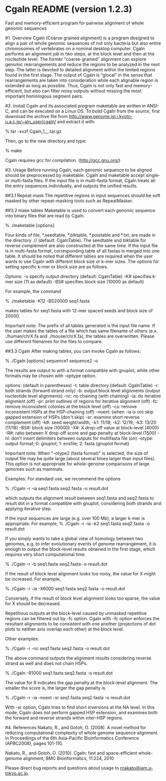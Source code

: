 # Cgaln README (version 1.2.3)
Fast and memory-efficient program for pairwise alignment of whole 
genomic sequences

#1. Overview
Cgaln (Coarse grained alignment) is a program designed to align a pair of whole genomic sequences 
of not only bacteria but also entire chromosomes of vertebrates on a nominal desktop computer. 
Cgaln performs an alignment job in two steps, at the block level and then at the nucleotide level. 
The former "coarse-grained" alignment can explore genomic rearrangements and reduce the regions 
to be analyzed in the next step. The latter is devoted to detailed alignment within the limited regions 
found in the first stage. The output of Cgaln is “glocal” in the sense that rearrangements are taken 
into consideration while each alignable region is extended as long as possible. Thus, Cgaln is not only 
fast and memory-efficient, but also can filter noisy outputs without missing the most important 
homologous segment pairs.

#2. Install
Cgaln and its associated program maketable are written in ANSI-C, and can be executed on a 
Linux OS. To build Cgaln from the source, first download the archive file from 
http://www.genome.ist.i.kyoto-u.a.c.jp/~aln_user/cgaln/
and extract it with:

% tar -xvzf Cgaln_1_*_*.tar.gz

Then, go to the new directory and type:

% make

Cgaln requires gcc for compilation. (http://gcc.gnu.org/)


#3. Usage
Before running Cgaln, each genomic sequence to be aligned should be preprocessed by 
maketable. Cgaln and maketable accept single- or multi-fasta files. If the input file is in 
multi-fasta format, Cgaln treats all the entry sequences individually, and outputs the unified results.

##3.1 Repeat mask
The repetitive regions in input sequences should be soft masked by other repeat-masking tools such as 
RepeatMasker.

##3.2 make tables
Maketable is used to convert each genomic sequence into binary files that are read by Cgaln.

% ./maketable [options] <sequence> 

Four kinds of file, *.seedtable, *.blktable, *.poistable and *.txt, are made in the
directory ./<output directory>/ (default: CgalnTable). The seedtable  and blktable for
reverse complement are also constructed at the same time. If the input file is in multi-fasta format,
corresponding table of all fastas is merged into one table. It should be noted that different tables
are required when the user wants to use Cgaln with different block size or k-mer sizes. The options
for setting specific k-mer or block size are as follows.

Options:
 -o  specify output directory (default: CgalnTable)
 -K#  specifies k-mer size (11 as default)
 -BS# specifies block size (10000 as default)

For example, the command

% ./maketable -K12 -BS20000 seq1.fasta

makes tables for seq1.fasta with 12-mer spaced seeds and block size of 20000.

Important note: The prefix of all tables generated is the input file name. If the user makes the tables
of a file which has same filename of others (e.x. ./human/chrX.fa and ./mouse/chrX.fa), the tables are
overwritten. Please use different filenames for the files to compare.

##3.3 Cgaln
After making tables, you can invoke Cgaln as follows:

% ./Cgaln [options] sequence1 sequence2 -o <outputfile>

The results are output to <outputfile> with a format compatible with gnuplot,
while other formats may be chosen with -optype option. 


options: (default in parentheses)
 -t:	table directory (default: CgalnTable)
 -r:	both strands (forward strand only)
 -b:	output block level alignments (output nucleotide level alignments)
 -nc:	no chaining (with chaining)
 -ia:	do iterative alignment (off)
 -pr:	print outlines of regions for iterative alignment (off)
 -fc:	remove inconsistent colonies at the block level (off)
 -cs:	remove inconsistent HSPs at the HSP-chaining (off)
 -noext:	(when -ia is on) skip gapped extension of HSPs (don't skip)
 -sr:	examine short reverse complement (off)
 -k#:	seed weight/width; -k1: 11/18; -k2: 12/19; -k3: 13/20 (11/18)
 -BS#:	block size (10000)
 -X#:	X drop-off value at block-level (4000)
 -R#:	ratio between X drop-off score and gap penalty at block-level (1500)
 -nl:	don't insert delimiters between outputs for multifasta file (on)
 -otype:	output format; 0: gnuplot; 1: ensfile; 2: fasta (gnuplot format)

Important note: When "-otype2 (fasta format)" is selected, the size of output file may be
 quite large (about several times larger than input files). This option is not appropriate
 for whole-genome comparisons of large genomes such as mammals.

Examples:
For standard use, we recommend the options 
 
% ./Cgaln -r -ia seq1.fasta seq2.fasta -o result.dot 
 
which outputs the alignment result between seq1.fasta and seq2.fasta to result.dot in a format 
compatible with gnuplot, considering both strands and applying iterative step. 

If the input sequences are large (e.g. over 100 Mb), a larger k-mer is appropriate. For example, 
% ./Cgaln -r -ia -k2 seq1.fasta seq2.fasta -o result.dot 

If you simply wants to take a global view of homology between two genomes, e.g. to infer 
evolutionary events of genome rearrangement, it is enough to output the block-level results 
obtained in the first stage, which requires very short computational time. 
 
% ./Cgaln -r -b seq1.fasta seq2.fasta -o result.dot 

If the result of block level alignment looks too noisy, the value for X might be increased. For 
example, 
 
% ./Cgaln -r -ia -X6000 seq1.fasta seq2.fasta -o result.dot 
 
Conversely, if the result of block level alignment looks too sparse, the value for X should be 
decreased.

Repetitious outputs at the block-level caused by unmasked repetitive regions can be filtered out by 
-fc option. Cgaln with -fc option enforces the resultant alignments to be consistent with one 
another (projections of dot plots to neither axis overlap each other) at the block level. 

Other examples: 
 
% ./Cgaln -r -nc seq1.fasta seq2.fasta -o result.dot 
 
The above command outputs the alignment results considering reverse strand as well and does not 
chain HSPs. 
 
% ./Cgaln -R1000 seq1.fasta seq2.fasta -o result.dot 
 
The value for R indicates the gap penalty at the block-level alignment. The smaller the score is, the 
larger the gap penalty is. 
 
% ./Cgaln -r -ia -noext -sr seq1.fasta seq2.fasta -o result.dot 
 
With -sr option, Cgaln tries to find short inversions at the NA level. In this mode, Cgaln does 
not perform gapped HSP extension, and examines both the forward and reverse strands within 
inter-HSP regions.


#4. References
Nakato, R., and Gotoh, O. (2008). A novel method for reducing computational complexity of whole 
genome sequence alignment. In Proceedings of the 6th Asia-Pacific Bioinformatics Conference 
(APBC2008), pages 101-110.

Nakato, R., and Gotoh, O. (2010). Cgaln: fast and space-efficient whole-genome alignment, BMC Bioinformatics, 11:224, 2010


Please direct bug reports and questions about usage to rnakato@iam.u-tokyo.ac.jp.